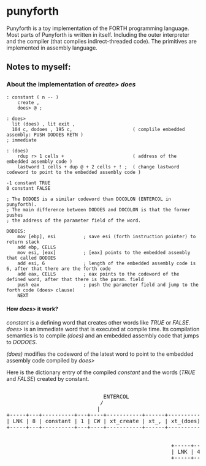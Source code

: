 # punyforth

Punyforth is a toy implementation of the FORTH programming language. Most parts of Punyforth is written in itself. Including the outer interpreter and the compiler (that compiles indirect-threaded code). The primitives are implemented in assembly language.

## Notes to myself:

### About the implementation of *create> does*

```forth
: constant ( n -- ) 
    create , 
    does> @ ;
    
: does>
  lit (does) , lit exit ,
  104 c, dodoes , 195 c,                      ( complile embedded assembly: PUSH DODOES RETN )
; immediate

: (does)
    rdup r> 1 cells +                         ( address of the embedded assembly code )
    lastword 1 cells + dup @ + 2 cells + ! ;  ( change lastword codeword to point to the embedded assembly code )

-1 constant TRUE 
0 constant FALSE

```

```assembly
; The DODOES is a similar codeword than DOCOLON (ENTERCOL in punyforth). 
; The main difference between DODOES and DOCOLON is that the former pushes 
; the address of the parameter field of the word.

DODOES:
    mov [ebp], esi          ; save esi (forth instruction pointer) to return stack
    add ebp, CELLS
    mov esi, [eax]          ; [eax] points to the embedded assembly that called DODOES
    add esi, 6              ; length of the embedded assembly code is 6, after that there are the forth code
    add eax, CELLS          ; eax points to the codeword of the defined word, after that there is the param. field
    push eax                ; push the parameter field and jump to the forth code (does> clause) 
    NEXT

```

#### How *does>* it work?

*constant* is a defining word that creates other words like *TRUE* or *FALSE*. 
*does>* is an immediate word that is executed at compile time. Its compilation semantics is to compile *(does)* and an embedded assembly code that jumps to *DODOES*.

*(does)* modifies the codeword of the latest word to point to the embedded assembly code compiled by *does>*

Here is the dictionary entry of the compiled *constant* and the words (*TRUE* and *FALSE*) created by constant.

<pre>                        
                              ENTERCOL                                                        jumps to DODOES
                             /                                                               /
                            |                                                               |
+-----+---+----------+---+----+-----------+------+-----------+---------+----------------------+------+---------+
| LNK | 8 | constant | 1 | CW | xt_create | xt_, | xt_(does) | xt_exit | asm: push dodoes ret | xt_@ | xt_exit |
+-----+---+----------+---+----+-----------+------+-----------+---------+----------------------+------+---------+
                                                                            /             /
                                                                           |             |
                                                   +-----+---+------+---+----+----+      |
                                                   | LNK | 4 | TRUE | 1 | CW | -1 |      |
                                                   +-----+---+------+---+----+----+      |
                                                                                         |
                                                                 +-----+---+-------+---+----+---+
                                                                 | LNK | 5 | FALSE | 1 | CW | 0 |
                                                                 +-----+---+-------+---+----+---+

</pre>
